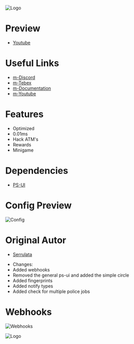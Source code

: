 ![Logo](https://media.discordapp.net/attachments/1019726083827961956/1080645919290179676/atmrobbery.png)

# Preview
* [Youtube](https://www.youtube.com/watch?v=aiLfbtJmmJs)

# Useful Links

* [m-Discord](https://discord.gg/marcinhu) 
* [m-Tebex](https://marcinhu.tebex.io/) 
* [m-Documentation](https://mscripts.gitbook.io/docs/) 
* [m-Youtube](https://www.youtube.com/channel/UCFuqHVtOqj7c3iE-UgPgH7g) 

# **Features**

- Optimized
- 0.01ms
- Hack ATM's
- Rewards
- Minigame

# **Dependencies**
* [PS-UI](https://github.com/Project-Sloth/ps-ui)

# **Config Preview**

![Config](https://media.discordapp.net/attachments/1019726083827961956/1080643594211315762/image.png)

# **Original Autor**

* [Serrulata](https://github.com/Serrulata-Studios/serrulata-atmrobbery)

- Changes:
- Added webhooks
- Removed the general ps-ui and added the simple circle
- Added fingerprints
- Added notify types
- Added check for multiple police jobs


# **Webhooks**

![Webhooks](https://media.discordapp.net/attachments/954483760060059718/1080646497827295242/image.png)



![Logo](https://media.discordapp.net/attachments/1049749773185470537/1080643796934610954/transparent-logo_1.png)